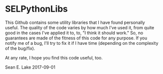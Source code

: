 # SELPythonLibs

This Github contains some utility libraries that I have found personally
useful. The quality of the code varies by how much I've used it, from
quite good in the cases I've applied it to, to, "I think it should work." So,
no guarantees are made of the fitness of this code for any purpose. If you
notify me of a bug, I'll try to fix it if I have time (depending on the
complexity of the bug/fix).

At any rate, I hope you find this code useful, too.

Sean E. Lake
2017-09-01